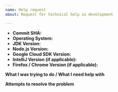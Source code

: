 ```yaml
---
name: Help request
about: Request for technical help in development

---
```


<!-- Issue title: Help Request: [summary of your problem] -->

- **Commit SHA:** <!-- Result of running the command `git rev-parse HEAD` -->
- **Operating System:**
- **JDK Version:**
- **Node.js Version:**
- **Google Cloud SDK Version:**
- **IntelliJ Version (if applicable):**
- **Firefox / Chrome Version (if applicable):**

**What I was trying to do / What I need help with**
<!-- e.g. if you were setting up the project, tell us the step in the setting up guide at which you are stuck. -->
<!-- e.g. if you were resolving test failures, tell us which tests are failing. -->
<!-- Include information such as screenshots, error stack traces, or console messages to help us troubleshoot. -->



**Attempts to resolve the problem**
<!-- Tell us the steps you have taken to try to (unsuccessfully) resolve the problem and the outcomes. -->
